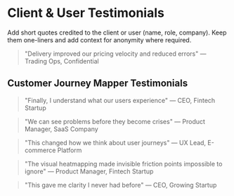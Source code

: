# Client & User Testimonials

Add short quotes credited to the client or user (name, role, company). Keep them one-liners and add context for anonymity where required.

> "Delivery improved our pricing velocity and reduced errors" — Trading Ops, Confidential

## Customer Journey Mapper Testimonials

> "Finally, I understand what our users experience" — CEO, Fintech Startup

> "We can see problems before they become crises" — Product Manager, SaaS Company

> "This changed how we think about user journeys" — UX Lead, E-commerce Platform

> "The visual heatmapping made invisible friction points impossible to ignore" — Product Manager, Fintech Startup

> "This gave me clarity I never had before" — CEO, Growing Startup
